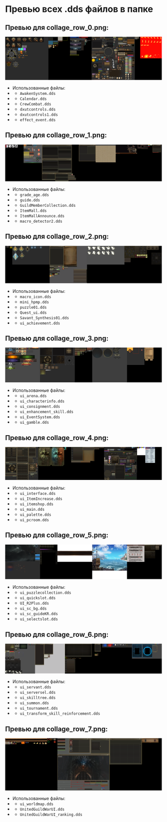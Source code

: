 # Превью всех .dds файлов в папке
## Превью для collage_row_0.png:
![collage_row_0.png](collage_row_0.png)
- Использованные файлы:
- - ``` AwakenSystem.dds ```
- - ``` Calendar.dds ```
- - ``` CrewCombat.dds ```
- - ``` dxutcontrols.dds ```
- - ``` dxutcontrols1.dds ```
- - ``` effect_event.dds ```
## Превью для collage_row_1.png:
![collage_row_1.png](collage_row_1.png)
- Использованные файлы:
- - ``` grade_age.dds ```
- - ``` guide.dds ```
- - ``` GuildMemberCollection.dds ```
- - ``` ItemMall.dds ```
- - ``` ItemMallAnnounce.dds ```
- - ``` macro_detector2.dds ```
## Превью для collage_row_2.png:
![collage_row_2.png](collage_row_2.png)
- Использованные файлы:
- - ``` macro_icon.dds ```
- - ``` mini_hpmp.dds ```
- - ``` puzzle01.dds ```
- - ``` Quest_ui.dds ```
- - ``` Savant_Synthesis01.dds ```
- - ``` ui_achievement.dds ```
## Превью для collage_row_3.png:
![collage_row_3.png](collage_row_3.png)
- Использованные файлы:
- - ``` ui_arena.dds ```
- - ``` ui_characterinfo.dds ```
- - ``` ui_consignment.dds ```
- - ``` ui_enhancement_skill.dds ```
- - ``` ui_EventSystem.dds ```
- - ``` ui_gamble.dds ```
## Превью для collage_row_4.png:
![collage_row_4.png](collage_row_4.png)
- Использованные файлы:
- - ``` ui_interface.dds ```
- - ``` ui_ItemIncrease.dds ```
- - ``` ui_itemshop.dds ```
- - ``` ui_main.dds ```
- - ``` ui_palette.dds ```
- - ``` ui_pcroom.dds ```
## Превью для collage_row_5.png:
![collage_row_5.png](collage_row_5.png)
- Использованные файлы:
- - ``` ui_puzzlecollection.dds ```
- - ``` ui_quickslot.dds ```
- - ``` UI_R2Plus.dds ```
- - ``` ui_sc_bg.dds ```
- - ``` ui_sc_guideKR.dds ```
- - ``` ui_selectslot.dds ```
## Превью для collage_row_6.png:
![collage_row_6.png](collage_row_6.png)
- Использованные файлы:
- - ``` ui_servant.dds ```
- - ``` ui_serversel.dds ```
- - ``` ui_skilltree.dds ```
- - ``` ui_summon.dds ```
- - ``` ui_tournament.dds ```
- - ``` ui_transform_skill_reinforcement.dds ```
## Превью для collage_row_7.png:
![collage_row_7.png](collage_row_7.png)
- Использованные файлы:
- - ``` ui_worldmap.dds ```
- - ``` UnitedGuildWarUI.dds ```
- - ``` UnitedGuildWarUI_ranking.dds ```
